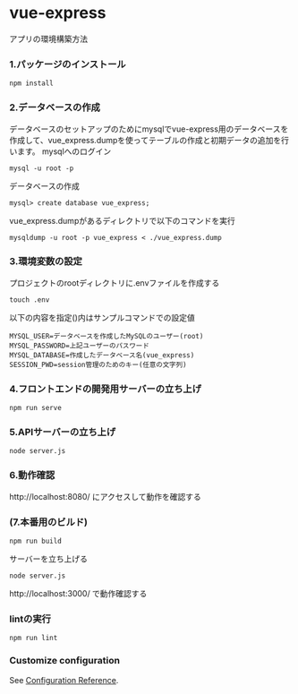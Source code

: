# vue-express
アプリの環境構築方法
### 1.パッケージのインストール
```
npm install
```
### 2.データベースの作成
データベースのセットアップのためにmysqlでvue-express用のデータベースを作成して、vue_express.dumpを使ってテーブルの作成と初期データの追加を行います。
mysqlへのログイン
```
mysql -u root -p
```
データベースの作成
```
mysql> create database vue_express;
```
vue_express.dumpがあるディレクトリで以下のコマンドを実行
```
mysqldump -u root -p vue_express < ./vue_express.dump
```
### 3.環境変数の設定
プロジェクトのrootディレクトリに.envファイルを作成する
```
touch .env
```
以下の内容を指定()内はサンプルコマンドでの設定値
```
MYSQL_USER=データベースを作成したMySQLのユーザー(root)
MYSQL_PASSWORD=上記ユーザーのパスワード
MYSQL_DATABASE=作成したデータベース名(vue_express)
SESSION_PWD=session管理のためのキー(任意の文字列)
```
### 4.フロントエンドの開発用サーバーの立ち上げ
```
npm run serve
```
### 5.APIサーバーの立ち上げ
```
node server.js
```
### 6.動作確認
http://localhost:8080/ にアクセスして動作を確認する

### (7.本番用のビルド)
```
npm run build
```
サーバーを立ち上げる
```
node server.js
```
http://localhost:3000/ で動作確認する 

### lintの実行
```
npm run lint
```

### Customize configuration
See [Configuration Reference](https://cli.vuejs.org/config/).

